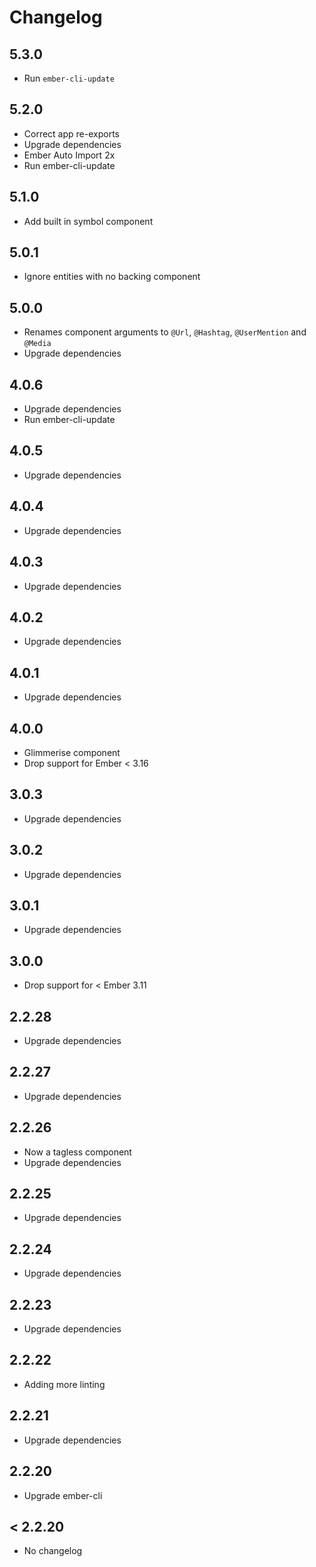 # Changelog

## 5.3.0

- Run `ember-cli-update`

## 5.2.0

- Correct app re-exports
- Upgrade dependencies
- Ember Auto Import 2x
- Run ember-cli-update

## 5.1.0

- Add built in symbol component

## 5.0.1

- Ignore entities with no backing component

## 5.0.0

- Renames component arguments to `@Url`, `@Hashtag`, `@UserMention` and `@Media`
- Upgrade dependencies

## 4.0.6

- Upgrade dependencies
- Run ember-cli-update

## 4.0.5

- Upgrade dependencies

## 4.0.4

- Upgrade dependencies

## 4.0.3

- Upgrade dependencies

## 4.0.2

- Upgrade dependencies

## 4.0.1

- Upgrade dependencies

## 4.0.0

- Glimmerise component
- Drop support for Ember < 3.16

## 3.0.3

- Upgrade dependencies

## 3.0.2

- Upgrade dependencies

## 3.0.1

- Upgrade dependencies

## 3.0.0

- Drop support for < Ember 3.11

## 2.2.28

- Upgrade dependencies

## 2.2.27

- Upgrade dependencies

## 2.2.26

- Now a tagless component
- Upgrade dependencies

## 2.2.25

- Upgrade dependencies

## 2.2.24

- Upgrade dependencies

## 2.2.23

- Upgrade dependencies

## 2.2.22

- Adding more linting

## 2.2.21

- Upgrade dependencies

## 2.2.20

- Upgrade ember-cli

## < 2.2.20

- No changelog
